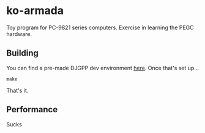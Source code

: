 # ko-armada

Toy program for PC-9821 series computers. Exercise in learning the PEGC hardware.

## Building

You can find a pre-made DJGPP dev environment [here](https://www.target-earth.net/wiki/doku.php?id=blog:pc98_devtools). Once that's set up...

```
make
```

That's it.

## Performance

Sucks

